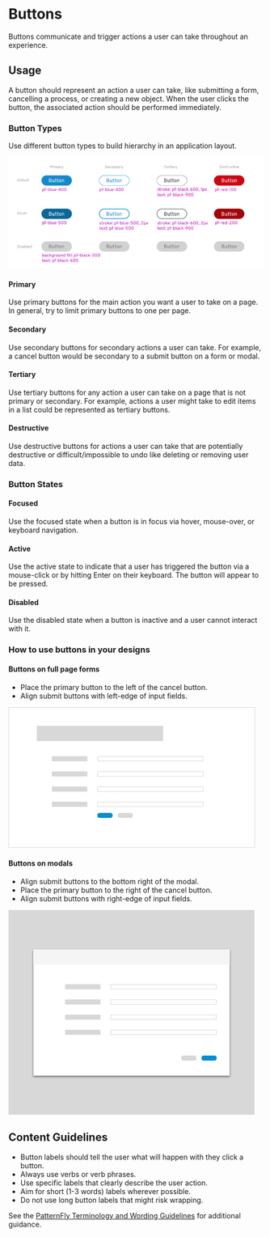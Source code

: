 # Buttons
Buttons communicate and trigger actions a user can take throughout an experience.


## Usage
A button should represent an action a user can take, like submitting a form, cancelling a process, or creating a new object. When the user clicks the button, the associated action should be performed immediately.

### Button Types
Use different button types to build hierarchy in an application layout.

![Buttons Grid](img/buttons.png)

#### Primary
Use primary buttons for the main action you want a user to take on a page. In general, try to limit primary buttons to one per page.

#### Secondary
Use secondary buttons for secondary actions a user can take. For example, a cancel button would be secondary to a submit button on a form or modal.

#### Tertiary
Use tertiary buttons for any action a user can take on a page that is not primary or secondary. For example, actions a user might take to edit items in a list could be represented as tertiary buttons.

#### Destructive
Use destructive buttons for actions a user can take that are potentially destructive or difficult/impossible to undo like deleting or removing user data.

### Button States

#### Focused
Use the focused state when a button is in focus via hover, mouse-over, or keyboard navigation.

#### Active
Use the active state to indicate that a user has triggered the button via a mouse-click or by hitting Enter on their keyboard. The button will appear to be pressed.

#### Disabled
Use the disabled state when a button is inactive and a user cannot interact with it.

### How to use buttons in your designs
#### Buttons on full page forms
* Place the primary button to the left of the cancel button.
* Align submit buttons with left-edge of input fields.

![Buttons on modals](img/button_on_form.png)

#### Buttons on modals
* Align submit buttons to the bottom right of the modal.
* Place the primary button to the right of the cancel button.
* Align submit buttons with right-edge of input fields.

![Buttons on modals](img/button_on_modal.png)

## Content Guidelines
* Button labels should tell the user what will happen with they click a button.
* Always use verbs or verb phrases.
* Use specific labels that clearly describe the user action.
* Aim for short (1-3 words) labels wherever possible.
* Do not use long button labels that might risk wrapping.

See the [PatternFly Terminology and Wording Guidelines](http://www.patternfly.org/styles/terminology-and-wording/) for additional guidance.
